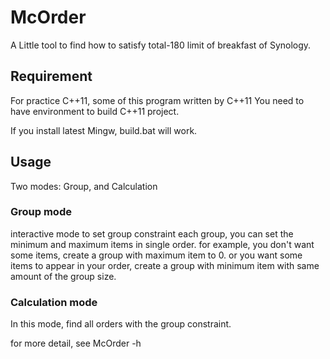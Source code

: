 McOrder
===========

A Little tool to find how to satisfy total-180 limit of breakfast of Synology.

## Requirement 
For practice C++11, some of this program written by C++11
You need to have environment to build C++11 project.

If you install latest Mingw, build.bat will work.

## Usage

Two modes: Group, and Calculation

### Group mode
interactive mode to set group constraint
	each group, you can set the minimum and maximum items in single order.
	for example, you don't want some items, create a group with maximum item to 0.
	or you want some items to appear in your order, create a group with minimum item with same amount of the group size.

### Calculation mode
In this mode, find all orders with the group constraint.

for more detail, see McOrder -h
